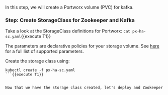 In this step, we will create a Portworx volume (PVC) for kafka.

### Step: Create StorageClass for Zookeeper and Kafka

Take a look at the StorageClass definitions for Portworx: ```cat px-ha-sc.yaml```{{execute T1}}

The parameters are declarative policies for your storage volume. See [here](https://docs.portworx.com/manage/volumes.html) for a full list of supported parameters.

Create the storage class using:
```
kubectl create -f px-ha-sc.yaml
```{{execute T1}}


Now that we have the storage class created, let's deploy and Zookeeper
